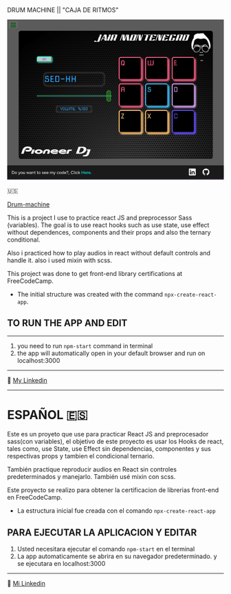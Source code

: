 DRUM MACHINE || "CAJA DE RITMOS"

![CAPTURE](/src/img/drum-machine.png "APP SCREENSHOT")

:us:

[Drum-machine](https://jairmontenegro.github.io/Drum-Machine/ "click to enter")

This is a project I use to practice react JS and preprocessor Sass (variables). The goal is to use react hooks such as use state, use effect without dependences, components and their props and also the ternary conditional.

Also i practiced how to play audios in react without default controls and handle it. also i used mixin with scss.

This project was done to get front-end library certifications at FreeCodeCamp.

- The initial structure was created with the command `npx-create-react-app`.

## TO RUN THE APP AND EDIT

---

1. you need to run `npm-start` command in terminal
2. the app will automatically open in your default browser and run on localhost:3000

---

:round_pushpin: [My Linkedin](https://www.linkedin.com/in/jair-montenegro-2a9499218/ "Jair Montenegor Florez")

---

# ESPAÑOL :es:

Este es un proyeto que use para practicar React JS and preprocesador sass(con variables), el objetivo de este proyecto es usar los Hooks de react, tales como, use State, use Effect sin dependencias, componentes y sus respectivas props y tambien el condicional ternario.

También practique reproducir audios en React sin controles predeterminados y manejarlo.
También usé mixin con scss.

Este proyecto se realizo para obtener la certificacion de librerias front-end en FreeCodeCamp.

- La estructura inicial fue creada con el comando `npx-create-react-app`

## PARA EJECUTAR LA APLICACION Y EDITAR

1. Usted necesitara ejecutar el comando `npm-start` en el terminal
2. La app automaticamente se abrira en su navegador predeterminado. y se ejecutara en localhost:3000

---

:round_pushpin: [Mi Linkedin](https://www.linkedin.com/in/jair-montenegro-2a9499218/ "Jair Montenegro Florez")
